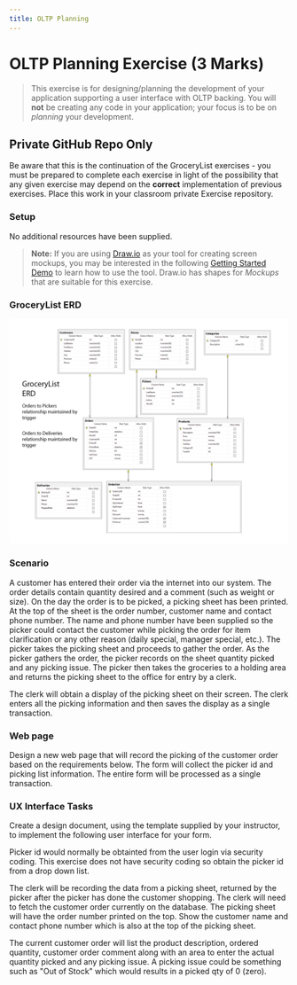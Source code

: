 ```yaml
---
title: OLTP Planning
---
```

# OLTP Planning Exercise (3 Marks)

> This exercise is for designing/planning the development of your application supporting a user interface with OLTP backing. You will **not** be creating any code in your application; your focus is to be on *planning* your development.

## Private GitHub Repo Only

Be aware that this is the continuation of the GroceryList exercises - you must be prepared to complete each exercise in light of the possibility that any given exercise may depend on the **correct** implementation of previous exercises. Place this work in your classroom private Exercise repository.

### Setup

No additional resources have been supplied.

> **Note:** If you are using [Draw.io](https://Draw.io) as your tool for creating screen mockups, you may be interested in the following [Getting Started Demo](https://www.draw.io/?&p=exlightbox=1&highlight=0000ff&edit=_blank&layers=1&nav=1&title=draw.io%20Minimal%20Tutorial%20english#Uhttps%3A%2F%2Fdrive.google.com%2Fa%2Fseibert-media.net%2Fuc%3Fid%3D11mkgiFO4IR8uTerSUZ6ywcSpSP_iqOLC%26export%3Ddownload) to learn how to use the tool. Draw.io has shapes for *Mockups* that are suitable for this exercise.

### GroceryList ERD

![GroceryList ERD](./oltp/grocerylist_erd.png)

### Scenario

A customer has entered their order via the internet into our system. The order details contain quantity desired and a comment (such as weight or size). On the day the order is to be picked, a picking sheet has been printed. At the top of the sheet is the order number, customer name and contact phone number. The name and phone number have been supplied so the picker could contact the customer while picking the order for item clarification or any other reason (daily special, manager special, etc.). The picker takes the picking sheet and proceeds to gather the order. As the picker gathers the order, the picker records on the sheet quantity picked and any picking issue. The picker then takes the groceries to a holding area and returns the picking sheet to the office for entry by a clerk. 

The clerk will obtain a display of the picking sheet on their screen. The clerk enters all the picking information and then saves the display as a single transaction.

### Web page

Design a new web page that will record the picking of the customer order based on the requirements below. The form will collect the picker id and picking list information. The entire form will be processed as a single transaction.

### UX Interface Tasks

Create a design document, using the template supplied by your instructor, to implement the following user interface for your form. 

Picker id would normally be obtainted from the user login via security coding. This exercise does not have security coding so obtain the picker id from a drop down list. 

The clerk will be recording the data from a picking sheet, returned by the picker after the picker has done the customer shopping. The clerk will need to fetch the customer order currently on the database. The picking sheet will have the order number printed on the top. Show the customer name and contact phone number which is also at the top of the picking sheet.

The current customer order will list the product description, ordered quantity, customer order comment along with an area to enter the actual quantity picked and any picking issue. A picking issue could be something such as "Out of Stock" which would results in a picked qty of 0 (zero).

